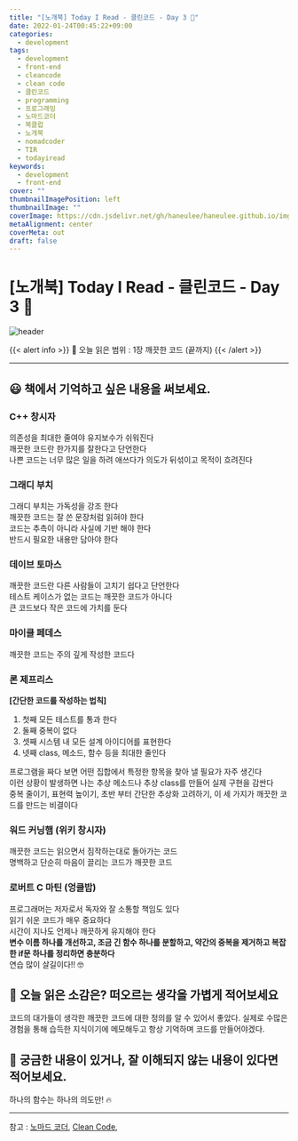 ```yaml
---
title: "[노개북] Today I Read - 클린코드 - Day 3 📕"
date: 2022-01-24T00:45:22+09:00
categories:
  - development
tags:
  - development
  - front-end
  - cleancode
  - clean code
  - 클린코드
  - programming
  - 프로그래밍
  - 노마드코더
  - 북클럽
  - 노개북
  - nomadcoder
  - TIR
  - todayiread
keywords:
  - development
  - front-end
cover: ""
thumbnailImagePosition: left
thumbnailImage: ""
coverImage: https://cdn.jsdelivr.net/gh/haneulee/haneulee.github.io/img/post/book/book.png
metaAlignment: center
coverMeta: out
draft: false
---
```


<!--toc-->

<!--adsense-->

# [노개북] Today I Read - 클린코드 - Day 3 📕

![header](https://capsule-render.vercel.app/api?type=waving&color=auto&height=400&section=header&text=Today_I_read📚&fontSize=100&animation=twinkling)

{{< alert info >}}
🔖 오늘 읽은 범위 : 1장 깨끗한 코드 (끝까지)
{{< /alert >}}

---

## 😃 **책에서 기억하고 싶은 내용을 써보세요.**

### C++ 창시자

의존성을 최대한 줄여야 유지보수가 쉬워진다  
깨끗한 코드란 한가지를 잘한다고 단언한다  
나쁜 코드는 너무 많은 일을 하려 애쓰다가 의도가 뒤섞이고 목적이 흐려진다

### 그래디 부치

그래디 부치는 가독성을 강조 한다  
깨끗한 코드는 잘 쓴 문장처럼 읽혀야 한다  
코드는 추측이 아니라 사실에 기반 해야 한다  
반드시 필요한 내용만 담아야 한다

### 데이브 토마스

깨끗한 코드란 다른 사람들이 고치기 쉽다고 단언한다  
테스트 케이스가 없는 코드는 깨끗한 코드가 아니다  
큰 코드보다 작은 코드에 가치를 둔다

### 마이클 페데스

깨끗한 코드는 주의 깊게 작성한 코드다

### 론 제프리스

**[간단한 코드를 작성하는 법칙]**

1. 첫째 모든 테스트를 통과 한다
2. 둘째 중복이 없다
3. 셋째 시스템 내 모든 설계 아이디어를 표현한다
4. 넷째 class, 메소드, 함수 등을 최대한 줄인다

프로그램을 짜다 보면 어떤 집합에서 특정한 항목을 찾아 낼 필요가 자주 생긴다  
이런 상황이 발생하면 나는 추상 메소드나 추상 class를 만들어 실제 구현을 감싼다  
중복 줄이기, 표현력 높이기, 초반 부터 간단한 추상화 고려하기, 이 세 가지가 깨끗한 코드를 만드는 비결이다

### 워드 커닝햄 (위키 창시자)

깨끗한 코드는 읽으면서 짐작하는대로 돌아가는 코드  
명백하고 단순히 마음이 끌리는 코드가 깨끗한 코드

### 로버트 C 마틴 (엉클밥)

프로그래머는 저자로서 독자와 잘 소통할 책임도 있다  
읽기 쉬운 코드가 매우 중요하다  
시간이 지나도 언제나 깨끗하게 유지해야 한다  
**변수 이름 하나를 개선하고, 조금 긴 함수 하나를 분할하고, 약간의 중복을 제거하고 복잡한 if문 하나를 정리하면 충분하다**  
연습 많이 살길이다!! 🤓

## 🤔 **오늘 읽은 소감은? 떠오르는 생각을 가볍게 적어보세요**

코드의 대가들이 생각한 깨끗한 코드에 대한 정의를 알 수 있어서 좋았다.
실제로 수많은 경험을 통해 습득한 지식이기에 메모해두고 항상 기억하며 코드를 만들어야겠다.

## 🔎 **궁금한 내용이 있거나, 잘 이해되지 않는 내용이 있다면 적어보세요.**

하나의 함수는 하나의 의도만! 🔥

---

참고 :
[노마드 코더](https://nomadcoders.co/),
[Clean Code](https://www.amazon.de/s?k=clean+code&language=en_GB&adgrpid=82416116576&gclid=CjwKCAiA0KmPBhBqEiwAJqKK4xEmgP0Qilu_Jqm-hLaN7NeZDM2RwUTtLRfh0Vnse08yK250y1Q9CRoCVNMQAvD_BwE&hvadid=394769215141&hvdev=c&hvlocint=1006094&hvlocphy=1009875&hvnetw=g&hvqmt=e&hvrand=9663709442593437821&hvtargid=kwd-301191331858&hydadcr=4258_1714682&tag=googdemozdesk-21&ref=pd_sl_8fm7hcj0n9_e),
